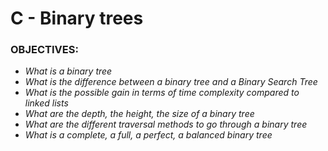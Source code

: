 # C - Binary trees

### OBJECTIVES:

- _What is a binary tree_
- _What is the difference between a binary tree and a Binary Search Tree_
- _What is the possible gain in terms of time complexity compared to linked lists_
- _What are the depth, the height, the size of a binary tree_
- _What are the different traversal methods to go through a binary tree_
- _What is a complete, a full, a perfect, a balanced binary tree_
